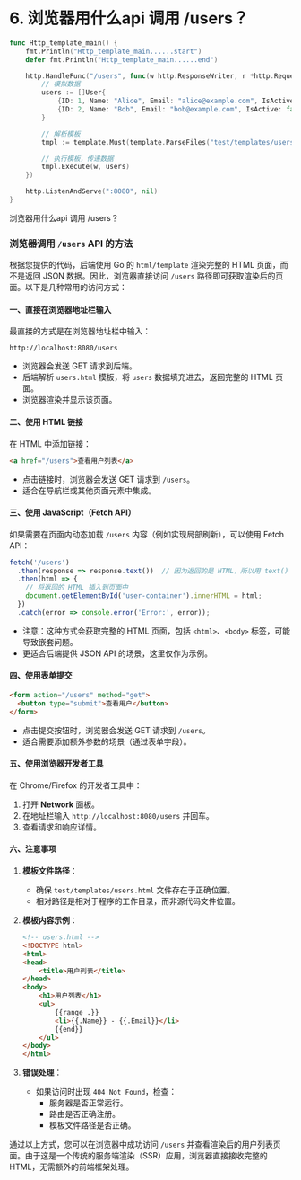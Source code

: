 # 6. 浏览器用什么api 调用 /users？

```go
func Http_template_main() {
	fmt.Println("Http_template_main......start")
	defer fmt.Println("Http_template_main......end")

	http.HandleFunc("/users", func(w http.ResponseWriter, r *http.Request) {
		// 模拟数据
		users := []User{
			{ID: 1, Name: "Alice", Email: "alice@example.com", IsActive: true},
			{ID: 2, Name: "Bob", Email: "bob@example.com", IsActive: false},
		}

		// 解析模板
		tmpl := template.Must(template.ParseFiles("test/templates/users.html"))

		// 执行模板，传递数据
		tmpl.Execute(w, users)
	})

	http.ListenAndServe(":8080", nil)
}
```
浏览器用什么api 调用 /users？


### 浏览器调用 `/users` API 的方法

根据您提供的代码，后端使用 Go 的 `html/template` 渲染完整的 HTML 页面，而不是返回 JSON 数据。因此，浏览器直接访问 `/users` 路径即可获取渲染后的页面。以下是几种常用的访问方式：


#### **一、直接在浏览器地址栏输入**
最直接的方式是在浏览器地址栏中输入：
```
http://localhost:8080/users
```
- 浏览器会发送 GET 请求到后端。
- 后端解析 `users.html` 模板，将 `users` 数据填充进去，返回完整的 HTML 页面。
- 浏览器渲染并显示该页面。


#### **二、使用 HTML 链接**
在 HTML 中添加链接：
```html
<a href="/users">查看用户列表</a>
```
- 点击链接时，浏览器会发送 GET 请求到 `/users`。
- 适合在导航栏或其他页面元素中集成。


#### **三、使用 JavaScript（Fetch API）**
如果需要在页面内动态加载 `/users` 内容（例如实现局部刷新），可以使用 Fetch API：
```javascript
fetch('/users')
  .then(response => response.text())  // 因为返回的是 HTML，所以用 text()
  .then(html => {
    // 将返回的 HTML 插入到页面中
    document.getElementById('user-container').innerHTML = html;
  })
  .catch(error => console.error('Error:', error));
```
- 注意：这种方式会获取完整的 HTML 页面，包括 `<html>`、`<body>` 标签，可能导致嵌套问题。
- 更适合后端提供 JSON API 的场景，这里仅作为示例。


#### **四、使用表单提交**
```html
<form action="/users" method="get">
  <button type="submit">查看用户</button>
</form>
```
- 点击提交按钮时，浏览器会发送 GET 请求到 `/users`。
- 适合需要添加额外参数的场景（通过表单字段）。


#### **五、使用浏览器开发者工具**
在 Chrome/Firefox 的开发者工具中：
1. 打开 **Network** 面板。
2. 在地址栏输入 `http://localhost:8080/users` 并回车。
3. 查看请求和响应详情。


#### **六、注意事项**
1. **模板文件路径**：
   - 确保 `test/templates/users.html` 文件存在于正确位置。
   - 相对路径是相对于程序的工作目录，而非源代码文件位置。

2. **模板内容示例**：
   ```html
   <!-- users.html -->
   <!DOCTYPE html>
   <html>
   <head>
       <title>用户列表</title>
   </head>
   <body>
       <h1>用户列表</h1>
       <ul>
           {{range .}}
           <li>{{.Name}} - {{.Email}}</li>
           {{end}}
       </ul>
   </body>
   </html>
   ```

3. **错误处理**：
   - 如果访问时出现 `404 Not Found`，检查：
     - 服务器是否正常运行。
     - 路由是否正确注册。
     - 模板文件路径是否正确。


通过以上方式，您可以在浏览器中成功访问 `/users` 并查看渲染后的用户列表页面。由于这是一个传统的服务端渲染（SSR）应用，浏览器直接接收完整的 HTML，无需额外的前端框架处理。